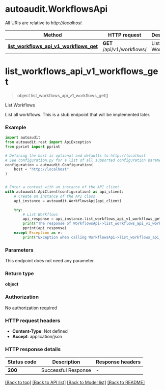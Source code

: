 # autoaudit.WorkflowsApi

All URIs are relative to *http://localhost*

Method | HTTP request | Description
------------- | ------------- | -------------
[**list_workflows_api_v1_workflows_get**](WorkflowsApi.md#list_workflows_api_v1_workflows_get) | **GET** /api/v1/workflows/ | List Workflows


# **list_workflows_api_v1_workflows_get**
> object list_workflows_api_v1_workflows_get()

List Workflows

List all workflows.
This is a stub endpoint that will be implemented later.

### Example


```python
import autoaudit
from autoaudit.rest import ApiException
from pprint import pprint

# Defining the host is optional and defaults to http://localhost
# See configuration.py for a list of all supported configuration parameters.
configuration = autoaudit.Configuration(
    host = "http://localhost"
)


# Enter a context with an instance of the API client
with autoaudit.ApiClient(configuration) as api_client:
    # Create an instance of the API class
    api_instance = autoaudit.WorkflowsApi(api_client)

    try:
        # List Workflows
        api_response = api_instance.list_workflows_api_v1_workflows_get()
        print("The response of WorkflowsApi->list_workflows_api_v1_workflows_get:\n")
        pprint(api_response)
    except Exception as e:
        print("Exception when calling WorkflowsApi->list_workflows_api_v1_workflows_get: %s\n" % e)
```



### Parameters

This endpoint does not need any parameter.

### Return type

**object**

### Authorization

No authorization required

### HTTP request headers

 - **Content-Type**: Not defined
 - **Accept**: application/json

### HTTP response details

| Status code | Description | Response headers |
|-------------|-------------|------------------|
**200** | Successful Response |  -  |

[[Back to top]](#) [[Back to API list]](../README.md#documentation-for-api-endpoints) [[Back to Model list]](../README.md#documentation-for-models) [[Back to README]](../README.md)

